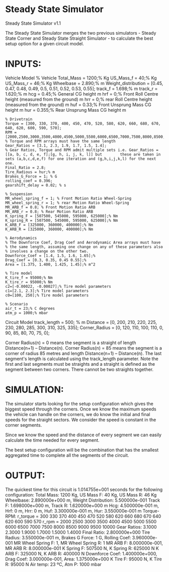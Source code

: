 Steady State Simulator
====================

Steady State Simulator v1.1

The Steady State Simulator merges the two previous simulators - Steady State Corner and Steady State Straight Simulator - to calculate the best setup option for a given circuit model.



INPUTS:
========================================================================================================================
Vehicle Model
    % Vehicle
    Total_Mass = 1200;% Kg
    US_Mass_f = 40;% Kg
    US_Mass_r = 46;% Kg
    Wheelbase = 2.890;% m
    Weight_distribution = [0.45, 0.47, 0.48, 0.49, 0.5, 0.51, 0.52, 0.53, 0.55]; 
    track_f = 1.698;% m
    track_r = 1.620;% m
    hcg = 0.45;% General CG height m
    hrf = 0;% Front Roll Centre height (measured from the ground) m
    hrr = 0;% rear Roll Centre height (measured from the ground) m
    huf = 0.33;% Front Unsprung Mass CG height m
    hur = 0.355;% Rear Unsprung Mass CG height m
    
    % Drivetrain
    Torque = [300, 330, 370, 400, 450, 470, 520, 580, 620, 660, 680, 670, 640, 620, 600, 590, 570];
    RPM = [2000,2500,3000,3500,4000,4500,5000,5500,6000,6500,7000,7500,8000,8500,9000,9500,10000];
    % Torque and RPM arrays must have the same length
    Gear_Ratios = [3.1, 2.3, 1.9, 1.7, 1.5, 1.4];
    % Gear Ratios, Torque and RPM admit multiple sets i.e. Gear_Ratios = [[a, b, c, d, e, f];[g, h, i, j, k, l]] but        these are taken in sets (a,b,c,d,e,f) for one iteration and (g,h,i,j,k,l) for the next one.
    Final_Ratio = 2.8;
    Tire_Radious = hur;% m
    Brakes_G_Force = 1; % G
    rolling_coef = 0.396;
    gearshift_delay = 0.02; % s
 
    % Suspension
    MR_wheel_spring_f = 1; % Front Motion Ratio Wheel-Spring
    MR_wheel_spring_r = 1; % rear Motion Ratio Wheel-Spring
    MR_ARB_f = 0.8; % Front Motion Ratio ARB
    MR_ARB_r = 0.8; % Rear Motion Ratio ARB
    K_spring_F = [507500, 545000, 595000, 625000];% Nm
    K_spring_R = [507500, 545000, 595000, 625000];% Nm
    K_ARB_F = [325000, 360000, 400000];% Nm
    K_ARB_R = [325000, 360000, 400000];% Nm
 
    % Aerodynamics
    % The Downforce Coef, Drag Coef and Aerodynamic Area arrays must have
    % the same length, assuming one change on any of these parameters also
    % involves a change on the other two.
    Downforce_Coef = [1.4, 1.5, 1.6, 1.65];% 
    Drag_Coef = [0.3, 0.35, 0.45 0.55];% 
    Area = [1.375, 1.400, 1.425, 1.45];% m^2
 
    % Tire model
    K_tire_f = 95000;% Nm
    K_tire_r = 95000;% Nm
    c2=[-0.00022, -0.00027];% Tire model parameters
    c1=[2.1, 2.3];% Tire model parameters
    c0=[100, 250];% Tire model parameters
 
    % Scenario
    air_t = 23;% C degrees
    atm_p = 1000;% mbar
    
Circuit Model
    track_length = 500; % m
    Distance = 	   [0, 200, 210, 220, 225, 230, 280, 285, 300, 310, 325, 335];
    Corner_Radius = [0, 120, 110, 100, 110, 0,   90,  85,  80,  70,  75,  0];
  
Corner Radius(n) = 0 means the segment is a straight of length Distance(n+1) – Distance(n). 
Corner Radius(n) = 85 means the segment is a corner of radius 85 metres and length Distance(n+1) – Distance(n). 
The last segment's length is calculated using the track_length parameter. 
Note the first and last segments must be straights and a straight is defined as the segment between two corners. There cannot be two straights together.



SIMULATION:
========================================================================================================================
The simulator starts looking for the setup configuration which gives the biggest speed through the corners. Once we know the maximum speeds the vehicle can handle on the corners, we do know the initial and final speeds for the straight sectors. We consider the speed is constant in the corner segments.

Since we know the speed and the distance of every segment we can easily calculate the time needed for every segment.

The best setup configuration will be the combination that has the smallest aggregated time to complete all the segments of the circuit.  



OUTPUT:
========================================================================================================================
  The quickest time for this circuit is 1.014755e+001 seconds for the following configuration:
  Total Mass: 1200 Kg, US Mass F: 40 Kg, US Mass R: 46 Kg
  Wheelbase: 2.890000e+000 m, Weight Distribution: 5.500000e-001
  Track F: 1.698000e+000 m, Track R: 1.620000e+000 m
  Hcg: 4.500000e-001 m, Hrf: 0 m, Hrr: 0 m, Huf: 3.300000e-001 m, Hur: 3.550000e-001 m
  Torque-RPM:
    r_torque = 300 330 370 400 450 470 520 580 620 660 680 670 640 620 600 590 		570
    r_rpm = 2000 2500 3000 3500 4000 4500 5000 5500 6000 6500 7000 7500 8000 		8500 9000 9500 10000
  Gear Ratios: 3.1000    2.3000    1.9000    1.7000    1.5000    1.4000
  Final Ratio: 2.800000e+000
  Tire Radius: 3.550000e-001 m, Brakes G Force: 1 G, Rolling Coef: 3.960000e-001
  MR Wheel Spring F: 1, MR Wheel Spring R: 1
  MR ARB F: 8.000000e-001, MR ARB R: 8.000000e-001
  K Spring F: 507500 N, K Spring R: 625000 N
  K ARB F: 325000 N, K ARB R: 400000 N
  Downforce Coef: 1.400000e+000, Drag Coef: 3.000000e-001, Area: 1.375000e+000
  K Tire F: 95000 N, K Tire R: 95000 N
  Air temp: 23 ºC, Atm P: 1000 mbar
